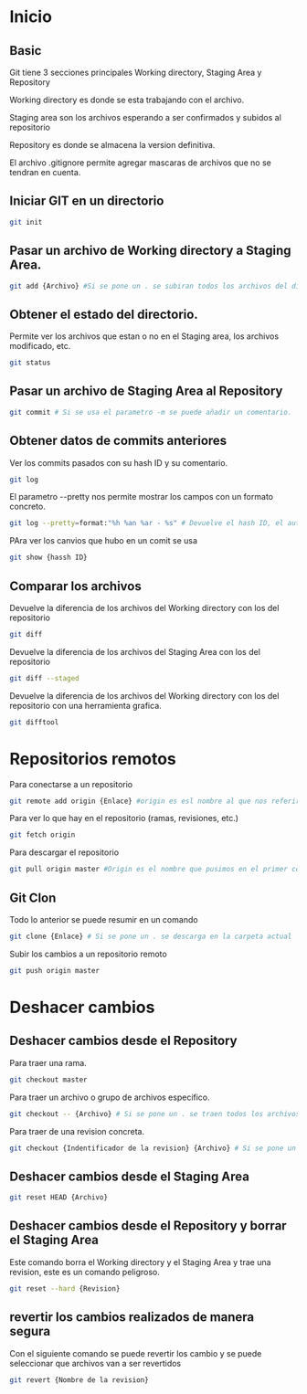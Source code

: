 # Inicio
## Basic
Git tiene 3 secciones principales Working directory, Staging Area y Repository

Working directory es donde se esta trabajando con el archivo.

Staging area son los archivos esperando a ser confirmados y subidos al repositorio

Repository es donde se almacena la version definitiva.

El archivo .gitignore permite agregar mascaras de archivos que no se tendran en cuenta.

## Iniciar GIT en un directorio
~~~sh
git init
~~~

## Pasar un archivo de Working directory a Staging Area.

~~~sh
git add {Archivo} #Si se pone un . se subiran todos los archivos del directorio.
~~~

## Obtener el estado del directorio.

Permite ver los archivos que estan o no en el Staging area, los archivos modificado, etc.
~~~sh
git status
~~~

## Pasar un archivo de Staging Area al Repository

~~~sh
git commit # Si se usa el parametro -m se puede añadir un comentario.
~~~

## Obtener datos de commits anteriores
Ver los commits pasados con su hash ID y su comentario.
~~~sh
git log 
~~~

El parametro --pretty nos permite mostrar los campos con un formato concreto.
~~~sh
git log --pretty=format:"%h %an %ar - %s" # Devuelve el hash ID, el autor, Cuanto hace que se realizo el commit y el mensaje del commit
~~~

PAra ver los canvios que hubo en un comit se usa
~~~sh
git show {hassh ID} 
~~~

## Comparar los archivos
Devuelve la diferencia de los archivos del Working directory con los del repositorio
~~~sh
git diff 
~~~
Devuelve la diferencia de los archivos del Staging Area con los del repositorio
~~~sh
git diff --staged
~~~

Devuelve la diferencia de los archivos del Working directory con los del repositorio con una herramienta grafica.

~~~sh
git difftool
~~~

# Repositorios remotos

Para conectarse a un repositorio
~~~sh
git remote add origin {Enlace} #origin es esl nombre al que nos referiremos al repositorio en el futuro, es mejor dejarlo en origin
~~~

Para ver lo que hay en el repositorio (ramas, revisiones, etc.)
~~~sh
git fetch origin 
~~~

Para descargar el repositorio
~~~sh
git pull origin master #Origin es el nombre que pusimos en el primer comando, y master es el nombre de la rama en la que lo pondremos. 
~~~

## Git Clon
Todo lo anterior se puede resumir en un comando

~~~sh
git clone {Enlace} # Si se pone un . se descarga en la carpeta actual
~~~

Subir los cambios a un repositorio remoto
~~~sh
git push origin master
~~~

# Deshacer cambios
## Deshacer cambios desde el Repository

Para traer una rama.
~~~sh
git checkout master
~~~

Para traer un archivo o grupo de archivos especifico.
~~~sh
git checkout -- {Archivo} # Si se pone un . se traen todos los archivos
~~~


Para traer de una revision concreta.
~~~sh
git checkout {Indentificador de la revision} {Archivo} # Si se pone un . se traen todos los archivos. Si en la se donde la revision se agrega un "~" y un numero n traera la revision n anterior a la indicada (tambien acepta hashes)
~~~

## Deshacer cambios desde el Staging Area

~~~sh
git reset HEAD {Archivo}
~~~

## Deshacer cambios desde el Repository y borrar el Staging Area

Este comando borra el Working directory y el Staging Area y trae una revision, este es un comando peligroso.
~~~sh
git reset --hard {Revision}
~~~

## revertir los cambios realizados de manera segura

Con el siguiente comando se puede revertir los cambio y se puede seleccionar que archivos van a ser revertidos

~~~sh
git revert {Nombre de la revision}
~~~